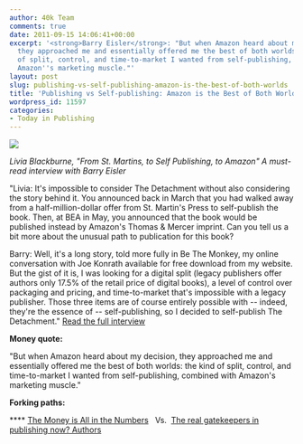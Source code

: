 ```yaml
---
author: 40k Team
comments: true
date: 2011-09-15 14:06:41+00:00
excerpt: '<strong>Barry Eisler</strong>: "But when Amazon heard about my decision,
  they approached me and essentially offered me the best of both worlds: the kind
  of split, control, and time-to-market I wanted from self-publishing, combined with
  Amazon''s marketing muscle."'
layout: post
slug: publishing-vs-self-publishing-amazon-is-the-best-of-both-worlds
title: 'Publishing vs Self-publishing: Amazon is the Best of Both Worlds'
wordpress_id: 11597
categories:
- Today in Publishing
---
```


![](http://www.40kbooks.com/wp-content/uploads/Publishing1.jpg)

_Livia Blackburne, "From St. Martins, to Self Publishing, to Amazon"
A must-read interview with Barry Eisler_

"Livia: It's impossible to consider The Detachment without also considering the story behind it. You announced back in March that you had walked away from a half-million-dollar offer from St. Martin's Press to self-publish the book. Then, at BEA in May, you announced that the book would be published instead by Amazon's Thomas & Mercer imprint. Can you tell us a bit more about the unusual path to publication for this book?

Barry: Well, it's a long story, told more fully in Be The Monkey, my online conversation with Joe Konrath available for free download from my website. But the gist of it is, I was looking for a digital split (legacy publishers offer authors only 17.5% of the retail price of digital books), a level of control over packaging and pricing, and time-to-market that's impossible with a legacy publisher. Those three items are of course entirely possible with -- indeed, they're the essence of -- self-publishing, so I decided to self-publish The Detachment."
[Read the full interview](http://blog.liviablackburne.com/2011/09/from-st-martins-to-self-publishing-to.html)

**Money quote:**

"But when Amazon heard about my decision, they approached me and essentially offered me the best of both worlds: the kind of split, control, and time-to-market I wanted from self-publishing, combined with Amazon's marketing muscle."

**Forking paths:**

**** [The Money is All in the Numbers](http://t.co/4TlXMpI)   Vs.  [The real gatekeepers in publishing now? Authors](http://ow.ly/6utfE)
